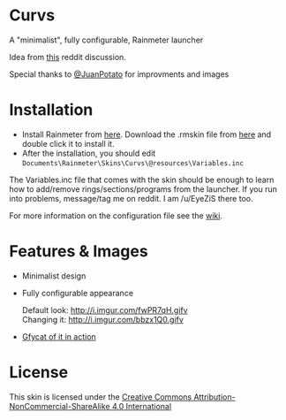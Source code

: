# Curvs
A "minimalist", fully configurable, Rainmeter launcher

Idea from [this](https://redd.it/3wd6yp) reddit discussion.

Special thanks to [@JuanPotato](https://github.com/juanpotato) for improvments and images


# Installation
* Install Rainmeter from [here](https://www.rainmeter.net/). Download the .rmskin file from [here](https://github.com/eyezis/Curvs/blob/master/Curvs_2.48.rmskin?raw=true) and double click it to install it.
* After the installation, you should edit `Documents\Rainmeter\Skins\Curvs\@resources\Variables.inc`

The Variables.inc file that comes with the skin should be enough to learn how to add/remove rings/sections/programs from the launcher. 
If you run into problems, message/tag me on reddit. I am /u/EyeZiS there too.

For more information on the configuration file see the [wiki](https://github.com/eyezis/Curvs/wiki).

# Features & Images
* Minimalist design
* Fully configurable appearance

  Default look: http://i.imgur.com/fwPR7qH.gifv   
  Changing it: http://i.imgur.com/bbzx1Q0.gifv

* [Gfycat of it in action](http://www.gfycat.com/JauntySpiffyAlbatross)

# License
This skin is licensed under the [Creative Commons Attribution-NonCommercial-ShareAlike 4.0 International](http://creativecommons.org/licenses/by-nc-sa/4.0/)
